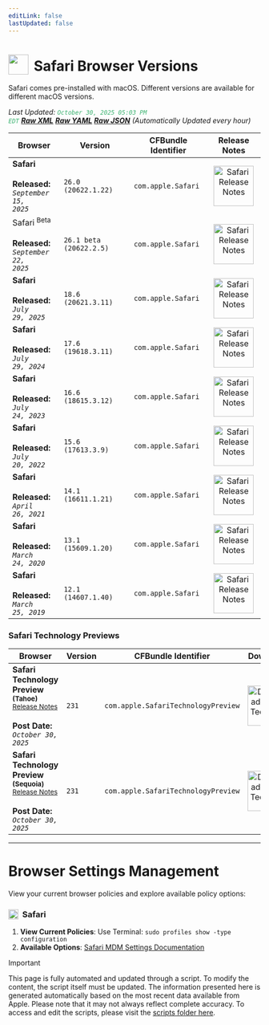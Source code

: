 ```yaml
---
editLink: false
lastUpdated: false
---
```


# <img src="/images/safari.webp" style="height: 40px; display: inline-block; margin-right: 4px; vertical-align: text-bottom;"> Safari Browser Versions

<span class="extra-small">Safari comes pre-installed with macOS. Different versions are available for different macOS versions.</span>

<span class="extra-small">_Last Updated: <code style="color : mediumseagreen">October 30, 2025 05:03 PM EDT</code> [**_Raw XML_**](https://github.com/cocopuff2u/BOFA/blob/main/latest_safari_files/safari_latest_versions.xml) [**_Raw YAML_**](https://github.com/cocopuff2u/BOFA/blob/main/latest_safari_files/safari_latest_versions.yaml) [**_Raw JSON_**](https://github.com/cocopuff2u/BOFA/blob/main/latest_safari_files/safari_latest_versions.json) (Automatically Updated every hour)_</span>

| **Browser** | **Version** | **CFBundle Identifier** | **Release Notes** |
|------------|-------------------|---------------------|------------|
| **Safari** <br><br><b>Released:</b><br><em><code>September 15, 2025</code></em> | `26.0 (20622.1.22)` | `com.apple.Safari` | <div align="center"><a href="https://developer.apple.com/documentation/safari-release-notes/safari-26-release-notes"><img src="/images/safari.webp" alt="Safari Release Notes" width="80"></a></div> |
| Safari <sup>Beta</sup> <br><br><b>Released:</b><br><em><code>September 22, 2025</code></em> | `26.1 beta (20622.2.5)` | `com.apple.Safari` | <div align="center"><a href="https://developer.apple.com/documentation/safari-release-notes/safari-26_1-release-notes"><img src="/images/safari.webp" alt="Safari Release Notes" width="80"></a></div> |
| **Safari** <br><br><b>Released:</b><br><em><code>July 29, 2025</code></em> | `18.6 (20621.3.11)` | `com.apple.Safari` | <div align="center"><a href="https://developer.apple.com/documentation/safari-release-notes/safari-18_6-release-notes"><img src="/images/safari.webp" alt="Safari Release Notes" width="80"></a></div> |
| **Safari** <br><br><b>Released:</b><br><em><code>July 29, 2024</code></em> | `17.6 (19618.3.11)` | `com.apple.Safari` | <div align="center"><a href="https://developer.apple.com/documentation/safari-release-notes/safari-17_6-release-notes"><img src="/images/safari.webp" alt="Safari Release Notes" width="80"></a></div> |
| **Safari** <br><br><b>Released:</b><br><em><code>July 24, 2023</code></em> | `16.6 (18615.3.12)` | `com.apple.Safari` | <div align="center"><a href="https://developer.apple.com/documentation/safari-release-notes/safari-16_6-release-notes"><img src="/images/safari.webp" alt="Safari Release Notes" width="80"></a></div> |
| **Safari** <br><br><b>Released:</b><br><em><code>July 20, 2022</code></em> | `15.6 (17613.3.9)` | `com.apple.Safari` | <div align="center"><a href="https://developer.apple.com/documentation/safari-release-notes/safari-15_6-release-notes"><img src="/images/safari.webp" alt="Safari Release Notes" width="80"></a></div> |
| **Safari** <br><br><b>Released:</b><br><em><code>April 26, 2021</code></em> | `14.1 (16611.1.21)` | `com.apple.Safari` | <div align="center"><a href="https://developer.apple.com/documentation/safari-release-notes/safari-14_1-release-notes"><img src="/images/safari.webp" alt="Safari Release Notes" width="80"></a></div> |
| **Safari** <br><br><b>Released:</b><br><em><code>March 24, 2020</code></em> | `13.1 (15609.1.20)` | `com.apple.Safari` | <div align="center"><a href="https://developer.apple.com/documentation/safari-release-notes/safari-13_1-release_notes"><img src="/images/safari.webp" alt="Safari Release Notes" width="80"></a></div> |
| **Safari** <br><br><b>Released:</b><br><em><code>March 25, 2019</code></em> | `12.1 (14607.1.40)` | `com.apple.Safari` | <div align="center"><a href="https://developer.apple.com/documentation/safari-release-notes/safari-12_1-release-notes"><img src="/images/safari.webp" alt="Safari Release Notes" width="80"></a></div> |


### Safari Technology Previews

| **Browser** | **Version** | **CFBundle Identifier** | **Download** |
|------------|-------------------|---------------------|------------|
| **Safari Technology Preview <sup>(Tahoe)</sup>**<br><small><a href="https://developer.apple.com/documentation/safari-technology-preview-release-notes">Release Notes</a></small> <br><br><b>Post Date:</b><br><em><code>October 30, 2025</code></em> | `231` | `com.apple.SafariTechnologyPreview` | <div align="center"><a href="https://secure-appldnld.apple.com/STP/093-94974-20251029-6e65f697-b630-473e-92b1-6ff0a77de2d3/SafariTechnologyPreview.dmg"><img src="/images/safari_technology.webp" alt="Download Safari Technology Preview <sup>(Tahoe)</sup>" width="80"></a></div> |
| **Safari Technology Preview <sup>(Sequoia)</sup>**<br><small><a href="https://developer.apple.com/documentation/safari-technology-preview-release-notes">Release Notes</a></small> <br><br><b>Post Date:</b><br><em><code>October 30, 2025</code></em> | `231` | `com.apple.SafariTechnologyPreview` | <div align="center"><a href="https://secure-appldnld.apple.com/STP/093-95218-20251029-756cce9e-072d-42f4-9022-eaba86eeeae0/SafariTechnologyPreview.dmg"><img src="/images/safari_technology.webp" alt="Download Safari Technology Preview <sup>(Sequoia)</sup>" width="80"></a></div> |



---

# Browser Settings Management

View your current browser policies and explore available policy options:

### <img src="/images/safari.webp" style="height: 20px; display: inline-block; margin-right: 4px; vertical-align: text-bottom;"> Safari
1. **View Current Policies**: Use Terminal: `sudo profiles show -type configuration`
2. **Available Options**: [Safari MDM Settings Documentation](https://support.apple.com/guide/mdm/safari-settings-mdm0780042d4/web)

> [!IMPORTANT]
> This page is fully automated and updated through a script. To modify the content, the script itself must be updated. The information presented here is generated automatically based on the most recent data available from Apple. Please note that it may not always reflect complete accuracy. To access and edit the scripts, please visit the [scripts folder here](https://github.com/cocopuff2u/MOFA_WEBSITE/tree/main/update_readme_scripts).
